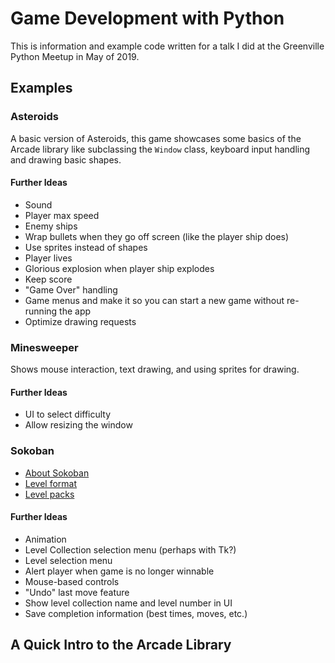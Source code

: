 # Game Development with Python

This is information and example code written for a talk I did at
the Greenville Python Meetup in May of 2019.

## Examples

### Asteroids

A basic version of Asteroids, this game showcases some basics of the Arcade
library like subclassing the `Window` class, keyboard input handling and
drawing basic shapes.

#### Further Ideas

- Sound
- Player max speed
- Enemy ships
- Wrap bullets when they go off screen (like the player ship does)
- Use sprites instead of shapes
- Player lives
- Glorious explosion when player ship explodes
- Keep score
- "Game Over" handling
- Game menus and make it so you can start a new game without re-running the app
- Optimize drawing requests

### Minesweeper

Shows mouse interaction, text drawing, and using sprites for drawing.

#### Further Ideas

- UI to select difficulty
- Allow resizing the window

### Sokoban

- [About Sokoban](https://en.wikipedia.org/wiki/Sokoban)
- [Level format](http://www.sokobano.de/wiki/index.php?title=Level_format)
- [Level packs](http://www.sourcecode.se/sokoban/levels)

#### Further Ideas

- Animation
- Level Collection selection menu (perhaps with Tk?)
- Level selection menu
- Alert player when game is no longer winnable
- Mouse-based controls
- "Undo" last move feature
- Show level collection name and level number in UI
- Save completion information (best times, moves, etc.)

## A Quick Intro to the Arcade Library

